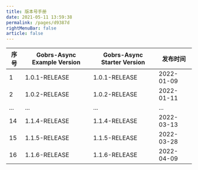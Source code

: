 ```yaml
---
title: 版本号手册
date: 2021-05-11 13:59:38
permalink: /pages/d9387d
rightMenuBar: false
article: false
---
```





|   序号   | Gobrs-Async Example Version | Gobrs-Async Starter Version | 发布时间   |
| ---- | ---------------------- | ----------------------- | ---------- |
| 1    | 1.0.1-RELEASE             | 1.0.1-RELEASE           | 2022-01-09 |
| 2    |   1.0.2-RELEASE         |1.0.2-RELEASE           | 2022-01-11 |
|...|...|...|...|
| 14    |   1.1.4-RELEASE         | 1.1.4-RELEASE           | 2022-03-13 |
| 15    |   1.1.5-RELEASE         | 1.1.5-RELEASE           | 2022-03-28 |
| 16    |   1.1.6-RELEASE         | 1.1.6-RELEASE           | 2022-04-09 |
